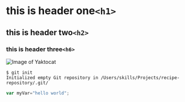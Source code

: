# this is header one`<h1>`
## this is header two`<h2>`
### this is header three`<h6>`
![Image of Yaktocat](https://octodex.github.com/images/yaktocat.png)
```
$ git init
Initialized empty Git repository in /Users/skills/Projects/recipe-repository/.git/
```
``` javascript
var myVar="hello world";
```
